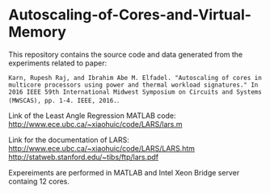 # Autoscaling-of-Cores-and-Virtual-Memory

This repository contains the source code and data generated from the experiments related to paper:

`Karn, Rupesh Raj, and Ibrahim Abe M. Elfadel. "Autoscaling of cores in multicore processors using power and thermal workload signatures." In 2016 IEEE 59th International Midwest Symposium on Circuits and Systems (MWSCAS), pp. 1-4. IEEE, 2016.`.

Link of the Least Angle Regression MATLAB code: http://www.ece.ubc.ca/~xiaohuic/code/LARS/lars.m

Link for the documentation of LARS: http://www.ece.ubc.ca/~xiaohuic/code/LARS/LARS.htm 
http://statweb.stanford.edu/~tibs/ftp/lars.pdf 

Expereiments are performed in MATLAB and Intel Xeon Bridge server containg 12 cores.

